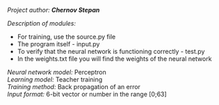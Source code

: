 *Project author:* ***Chernov Stepan***

*Description of modules:*
- For training, use the source.py file
- The program itself - input.py
- To verify that the neural network is functioning correctly - test.py
- In the weights.txt file you will find the weights of the neural network

*Neural network model:* Perceptron  
*Learning model:*       Teacher training  
*Training method:*      Back propagation of an error  
*Input format:*         6-bit vector or number in the range [0;63]  
